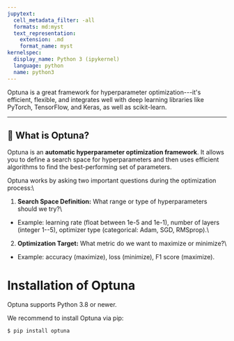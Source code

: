 ```yaml
---
jupytext:
  cell_metadata_filter: -all
  formats: md:myst
  text_representation:
    extension: .md
    format_name: myst
kernelspec:
  display_name: Python 3 (ipykernel)
  language: python
  name: python3
--- 
```

Optuna is a great framework for hyperparameter optimization---it's
efficient, flexible, and integrates well with deep learning libraries
like PyTorch, TensorFlow, and Keras, as well as scikit-learn.

------------------------------------------------------------------------

## 🔹 What is Optuna?
Optuna is an **automatic hyperparameter optimization framework**. It allows you to define a search space for hyperparameters and then uses efficient algorithms to find the best-performing set of parameters.

Optuna works by asking two important questions during the optimization process:\
1. **Search Space Definition:** 
What range or type of hyperparameters should we try?\
- Example: learning rate (float between 1e-5 and 1e-1), number of layers
(integer 1--5), optimizer type (categorical: Adam, SGD, RMSprop).\
2. **Optimization Target:** 
What metric do we want to maximize or minimize?\
- Example: accuracy (maximize), loss (minimize), F1 score (maximize).

# Installation of Optuna 
Optuna supports Python 3.8 or newer.

We recommend to install Optuna via pip:

```
$ pip install optuna
```
